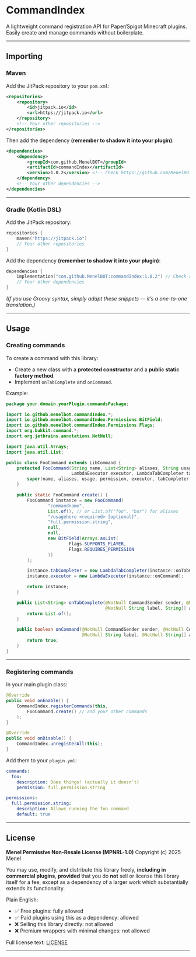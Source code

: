 # CommandIndex

A lightweight command registration API for Paper/Spigot Minecraft plugins.
Easily create and manage commands without boilerplate.

---

## Importing

### Maven

Add the JitPack repository to your `pom.xml`:

```xml
<repositories>
    <repository>
        <id>jitpack.io</id>
        <url>https://jitpack.io</url>
    </repository>
    <!-- Your other repositories -->
</repositories>
```

Then add the dependency **(remember to shadow it into your plugin)**:

```xml
<dependencies>
    <dependency>
        <groupId>com.github.MenelBOT</groupId>
        <artifactId>commandIndex</artifactId>
        <version>1.0.2</version> <!-- Check https://github.com/MenelBOT/commandIndex/releases for latest -->
    </dependency>
    <!-- Your other dependencies -->
</dependencies>
```

---

### Gradle (Kotlin DSL)

Add the JitPack repository:

```kts
repositories {
    maven("https://jitpack.io")
    // Your other repositories
}
```

Add the dependency **(remember to shadow it into your plugin)**:

```kts
dependencies {
    implementation("com.github.MenelBOT:commandIndex:1.0.2") // Check releases for latest
    // Your other dependencies
}
```

*(If you use Groovy syntax, simply adapt these snippets — it’s a one-to-one translation.)*

---

## Usage

### Creating commands

To create a command with this library:

* Create a new class with a **protected constructor** and a **public static factory method**.
* Implement `onTabComplete` and `onCommand`.

Example:

```java
package your.domain.yourPlugin.commandsPackage;

import io.github.menelbot.commandIndex.*;
import io.github.menelbot.commandIndex.Permissions.BitField;
import io.github.menelbot.commandIndex.Permissions.Flags;
import org.bukkit.command.*;
import org.jetbrains.annotations.NotNull;

import java.util.Arrays;
import java.util.List;

public class FooCommand extends LibCommand {
    protected FooCommand(String name, List<String> aliases, String usage, String permission,
                         LambdaExecutor executor, LambdaTabCompleter tabCompleter, BitField data) {
        super(name, aliases, usage, permission, executor, tabCompleter, data);
    }

    public static FooCommand create() {
        FooCommand instance = new FooCommand(
                "commandname",
                List.of(), // or List.of("foo", "bar") for aliases
                "/usagehere <required> [optional]",
                "full.permission.string",
                null,
                null,
                new BitField(Arrays.asList(
                        Flags.SUPPORTS_PLAYER,
                        Flags.REQUIRES_PERMISSION
                ))
        );

        instance.tabCompleter = new LambdaTabCompleter(instance::onTabComplete);
        instance.executor = new LambdaExecutor(instance::onCommand);

        return instance;
    }

    public List<String> onTabComplete(@NotNull CommandSender sender, @NotNull Command command,
                                      @NotNull String label, String[] args) {
        return List.of();
    }

    public boolean onCommand(@NotNull CommandSender sender, @NotNull Command command,
                             @NotNull String label, @NotNull String[] args) {
        return true;
    }
}
```

---

### Registering commands

In your main plugin class:

```java
@Override
public void onEnable() {
    CommandIndex.registerCommands(this,
        FooCommand.create() // and your other commands
    );
}

@Override
public void onDisable() {
    CommandIndex.unregisterAll(this);
}
```

Add them to your `plugin.yml`:

```yaml
commands:
  foo:
    description: Does things! (actually it doesn't)
    permission: full.permission.string

permissions:
  full.permission.string:
    description: Allows running the foo command
    default: true
```

---

## License

**Menel Permissive Non-Resale License (MPNRL-1.0)**
Copyright (c) 2025 Menel

You may use, modify, and distribute this library freely, **including in commercial plugins**,
**provided** that you do **not** sell or license this library itself for a fee, except as a
dependency of a larger work which substantially extends its functionality.

Plain English:

* ✅ Free plugins: fully allowed
* ✅ Paid plugins using this as a dependency: allowed
* ❌ Selling this library directly: not allowed
* ❌ Premium wrappers with minimal changes: not allowed

Full license text: [LICENSE](./LICENSE)

---
